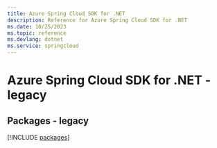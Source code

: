 ```yaml
---
title: Azure Spring Cloud SDK for .NET
description: Reference for Azure Spring Cloud SDK for .NET
ms.date: 10/25/2023
ms.topic: reference
ms.devlang: dotnet
ms.service: springcloud
---
```

# Azure Spring Cloud SDK for .NET - legacy
## Packages - legacy
[!INCLUDE [packages](spring-cloud-index.md)]